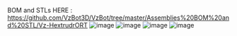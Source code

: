 BOM and STLs HERE : https://github.com/VzBot3D/VzBot/tree/master/Assemblies%20BOM%20and%20STL/Vz-HextrudrORT
![image](https://user-images.githubusercontent.com/37383368/157893514-93b4ef1c-9462-437e-b5d0-2bd9ef2729dc.png)
![image](https://user-images.githubusercontent.com/37383368/157893572-69633b68-79ed-47e0-9a96-a3db67acf5de.png)
![image](https://user-images.githubusercontent.com/37383368/146016436-1e0173d9-1f4b-4490-a1b4-e32b7073eb52.png)
![image](https://user-images.githubusercontent.com/37383368/146016408-cc00f829-721e-4974-a4f7-c0baffd89d8b.png)

